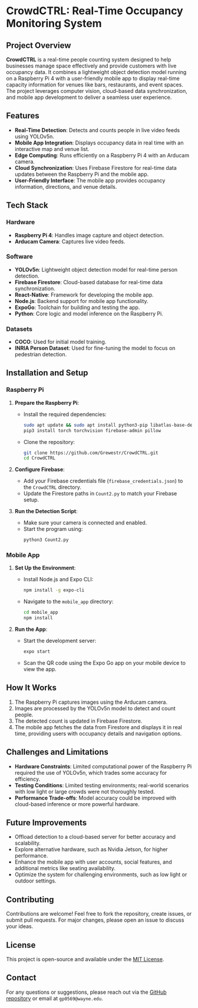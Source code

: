 # CrowdCTRL: Real-Time Occupancy Monitoring System

## Project Overview
**CrowdCTRL** is a real-time people counting system designed to help businesses manage space effectively and provide customers with live occupancy data. It combines a lightweight object detection model running on a Raspberry Pi 4 with a user-friendly mobile app to display real-time capacity information for venues like bars, restaurants, and event spaces. The project leverages computer vision, cloud-based data synchronization, and mobile app development to deliver a seamless user experience.

## Features
- **Real-Time Detection**: Detects and counts people in live video feeds using YOLOv5n.
- **Mobile App Integration**: Displays occupancy data in real time with an interactive map and venue list.
- **Edge Computing**: Runs efficiently on a Raspberry Pi 4 with an Arducam camera.
- **Cloud Synchronization**: Uses Firebase Firestore for real-time data updates between the Raspberry Pi and the mobile app.
- **User-Friendly Interface**: The mobile app provides occupancy information, directions, and venue details.

## Tech Stack
### Hardware
- **Raspberry Pi 4**: Handles image capture and object detection.
- **Arducam Camera**: Captures live video feeds.

### Software
- **YOLOv5n**: Lightweight object detection model for real-time person detection.
- **Firebase Firestore**: Cloud-based database for real-time data synchronization.
- **React-Native**: Framework for developing the mobile app.
- **Node.js**: Backend support for mobile app functionality.
- **ExpoGo**: Toolchain for building and testing the app.
- **Python**: Core logic and model inference on the Raspberry Pi.

### Datasets
- **COCO**: Used for initial model training.
- **INRIA Person Dataset**: Used for fine-tuning the model to focus on pedestrian detection.

## Installation and Setup
### Raspberry Pi
1. **Prepare the Raspberry Pi**:
   - Install the required dependencies:
     ```bash
     sudo apt update && sudo apt install python3-pip libatlas-base-dev
     pip3 install torch torchvision firebase-admin pillow
     ```
   - Clone the repository:
     ```bash
     git clone https://github.com/Grewestr/CrowdCTRL.git
     cd CrowdCTRL
     ```

2. **Configure Firebase**:
   - Add your Firebase credentials file (`firebase_credentials.json`) to the `CrowdCTRL` directory.
   - Update the Firestore paths in `Count2.py` to match your Firebase setup.

3. **Run the Detection Script**:
   - Make sure your camera is connected and enabled.
   - Start the program using:
     ```bash
     python3 Count2.py
     ```

### Mobile App
1. **Set Up the Environment**:
   - Install Node.js and Expo CLI:
     ```bash
     npm install -g expo-cli
     ```
   - Navigate to the `mobile_app` directory:
     ```bash
     cd mobile_app
     npm install
     ```

2. **Run the App**:
   - Start the development server:
     ```bash
     expo start
     ```
   - Scan the QR code using the Expo Go app on your mobile device to view the app.

## How It Works
1. The Raspberry Pi captures images using the Arducam camera.
2. Images are processed by the YOLOv5n model to detect and count people.
3. The detected count is updated in Firebase Firestore.
4. The mobile app fetches the data from Firestore and displays it in real time, providing users with occupancy details and navigation options.

## Challenges and Limitations
- **Hardware Constraints**: Limited computational power of the Raspberry Pi required the use of YOLOv5n, which trades some accuracy for efficiency.
- **Testing Conditions**: Limited testing environments; real-world scenarios with low light or large crowds were not thoroughly tested.
- **Performance Trade-offs**: Model accuracy could be improved with cloud-based inference or more powerful hardware.

## Future Improvements
- Offload detection to a cloud-based server for better accuracy and scalability.
- Explore alternative hardware, such as Nvidia Jetson, for higher performance.
- Enhance the mobile app with user accounts, social features, and additional metrics like seating availability.
- Optimize the system for challenging environments, such as low light or outdoor settings.

## Contributing
Contributions are welcome! Feel free to fork the repository, create issues, or submit pull requests. For major changes, please open an issue to discuss your ideas.

## License
This project is open-source and available under the [MIT License](LICENSE).

## Contact
For any questions or suggestions, please reach out via the [GitHub repository](https://github.com/Grewestr/CrowdCTRL) or email at `gp0569@wayne.edu`.
